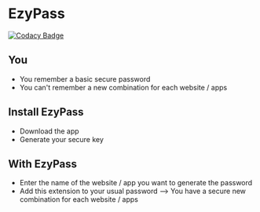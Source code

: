 # EzyPass

[![Codacy Badge](https://api.codacy.com/project/badge/Grade/86ec7d65af8f4a79b796bd5f8cc60ada)](https://www.codacy.com/app/paul.bouquet/EzyPass?utm_source=github.com&utm_medium=referral&utm_content=Herklos/EzyPass&utm_campaign=badger)

## You
- You remember a basic secure password
- You can't remember a new combination for each website / apps

## Install EzyPass
 - Download the app
 - Generate your secure key

## With EzyPass
 - Enter the name of the website / app you want to generate the password
 - Add this extension to your usual password
 --> You have a secure new combination for each website / apps

